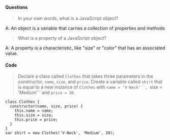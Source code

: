 #### Questions

> In your own words, what is a JavaScript object?

A: An object is a variable that carries a collection of properties and methods

> What is a property of a JavaScript object?

A: A property is a characteristic, like "size" or "color" that has an associated value.


#### Code

> Declare a class called `Clothes` that takes three parameters in the constructor, `name`, `size`, and `price`. Create a variable called `shirt` that is equal to a new instance of `Clothes` with `name = 'V-Neck'``, `size = 'Medium'`` and `price = 20`.

````JS
class Clothes {
  constructor(name, size, price) {
    this.name = name;
    this.size = size;
    this.price = price;
  }
}
var shirt = new Clothes('V-Neck', 'Medium', 20);
````
